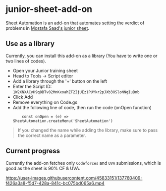 # junior-sheet-add-on
Sheet Automation is an add-on that automates setting the verdict of problems in [Mostafa Saad's junior sheet](https://docs.google.com/spreadsheets/d/1iJZWP2nS_OB3kCTjq8L6TrJJ4o-5lhxDOyTaocSYc-k/).

## Use as a library
Currently, you can install this add-on as a library (You have to write one or two lines of codes).
- Open your Junior training sheet 
- Head to Tools -> Script editor
- Add a library through the '+' button on the left
- Enter the Script ID: `1W2XNXACyH9q8BTv82MnKxoahZF2IjUEz1PUYkr2pJXb3OSloNNgIuBnb`
- Click Add
- Remove everything on Code.gs
- Add the following line of code, then run the code (onOpen function)
  ```
      const onOpen = (e) => SheetAutomation.createMenu('SheetAutomation')
  ```
> If you changed the name while adding the library, make sure to pass the correct name as a parameter.

## Current progress
Currently the add-on fetches only `Codeforces` and `UVA` submissions, which is good as the sheet is 90% CF & UVA.


https://user-images.githubusercontent.com/45833151/137760409-f426a3a8-f5d7-428a-841c-bc075bd065a6.mp4
